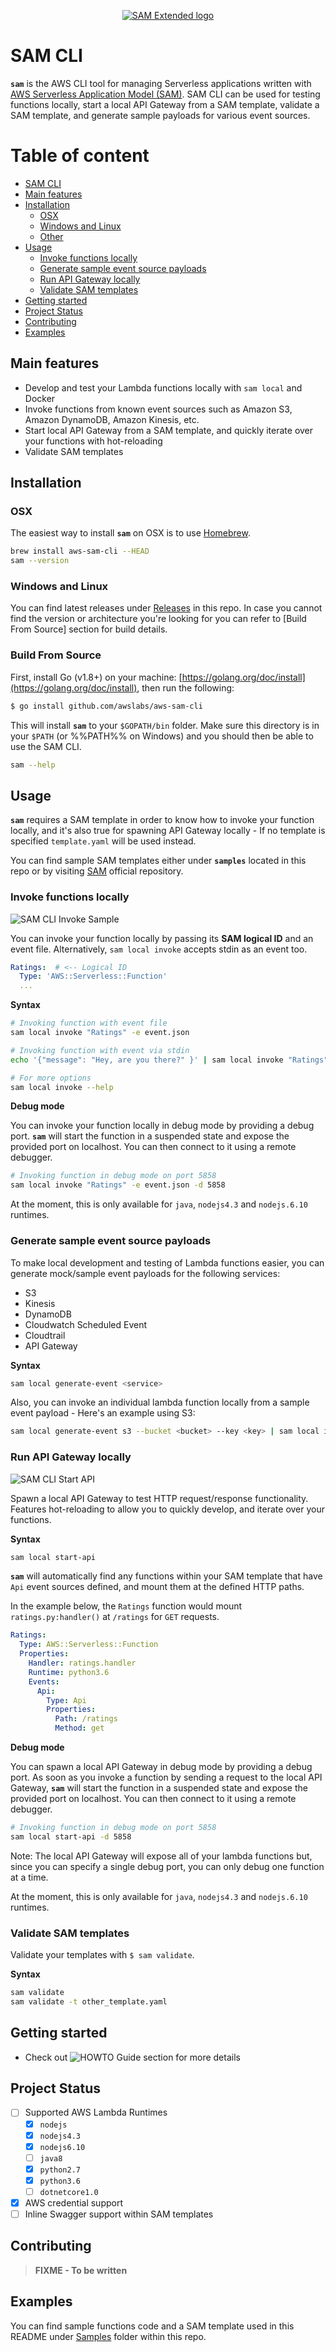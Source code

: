 <p align="center">
  <a href="https://github.com/awslabs/aws-sam-cli" align="center">
    <img src="media/sam-banner.png" alt="SAM Extended logo" title="SAM" align="center" />
  </a>
</p>

# SAM CLI

 **`sam`** is the AWS CLI tool for managing Serverless applications written with [AWS Serverless Application Model (SAM)](https://github.com/awslabs/serverless-application-model). SAM CLI can be used for testing functions locally, start a local API Gateway from a SAM template, validate a SAM template, and generate sample payloads for various event sources.

# Table of content

- [SAM CLI](#sam-cli)
- [Main features](#main-features)
- [Installation](#installation)
  - [OSX](#osx)
  - [Windows and Linux](#windows-and-linux)
  - [Other](#other)
- [Usage](#usage)
  - [Invoke functions locally](#invoke-functions-locally)
  - [Generate sample event source payloads](#generate-sample-event-source-payloads)
  - [Run API Gateway locally](#run-api-gateway-locally)
  - [Validate SAM templates](#validate-sam-templates)
- [Getting started](#getting-started)
- [Project Status](#project-status)
- [Contributing](#contributing)
- [Examples](#examples)


## Main features

* Develop and test your Lambda functions locally with `sam local` and Docker
* Invoke functions from known event sources such as Amazon S3, Amazon DynamoDB, Amazon Kinesis, etc.
* Start local API Gateway from a SAM template, and quickly iterate over your functions with hot-reloading
* Validate SAM templates

## Installation

### OSX

The easiest way to install **`sam`** on OSX is to use [Homebrew](https://brew.sh/).

```bash
brew install aws-sam-cli --HEAD
sam --version
```

### Windows and Linux

You can find latest releases under [Releases] in this repo. In case you cannot find the version or architecture you're looking for you can refer to [Build From Source] section for build details.

### Build From Source

First, install Go (v1.8+) on your machine: [https://golang.org/doc/install](https://golang.org/doc/install), then run the following:

```bash
$ go install github.com/awslabs/aws-sam-cli 
```

This will install **`sam`** to your `$GOPATH/bin` folder. Make sure this directory is in your `$PATH` (or %%PATH%% on Windows) and you should then be able to use the SAM CLI.

```bash
sam --help
```

## Usage

**`sam`** requires a SAM template in order to know how to invoke your function locally, and it's also true for spawning API Gateway locally - If no template is specified `template.yaml` will be used instead.

You can find sample SAM templates either under **`samples`** located in this repo or by visiting [SAM] official repository.

### Invoke functions locally

![SAM CLI Invoke Sample](media/sam-invoke.gif)

You can invoke your function locally by passing its **SAM logical ID** and an event file. Alternatively, `sam local invoke` accepts stdin as an event too.

```yaml
Ratings:  # <-- Logical ID
  Type: 'AWS::Serverless::Function'
  ...
```

**Syntax**

```bash
# Invoking function with event file
sam local invoke "Ratings" -e event.json

# Invoking function with event via stdin
echo '{"message": "Hey, are you there?" }' | sam local invoke "Ratings"

# For more options
sam local invoke --help
```

**Debug mode**

You can invoke your function locally in debug mode by providing a debug port. **`sam`** will start the function in a suspended state and expose the provided port on localhost. You can then connect to it using a remote debugger.

```bash
# Invoking function in debug mode on port 5858
sam local invoke "Ratings" -e event.json -d 5858
```

At the moment, this is only available for `java`, `nodejs4.3` and `nodejs.6.10` runtimes.

### Generate sample event source payloads

To make local development and testing of Lambda functions easier, you can generate mock/sample event payloads for the following services:

* S3
* Kinesis
* DynamoDB
* Cloudwatch Scheduled Event
* Cloudtrail
* API Gateway

**Syntax**

```bash
sam local generate-event <service>
```

Also, you can invoke an individual lambda function locally from a sample event payload - Here's an example using S3:

```bash
sam local generate-event s3 --bucket <bucket> --key <key> | sam local invoke <function logical id>
```

### Run API Gateway locally

![SAM CLI Start API](media/sam-start-api.gif)


Spawn a local API Gateway to test HTTP request/response functionality. Features hot-reloading to allow you to quickly develop, and iterate over your functions.

**Syntax**

```bash
sam local start-api
```

**`sam`** will automatically find any functions within your SAM template that have `Api` event sources defined, and mount them at the defined HTTP paths.

In the example below, the `Ratings` function would mount `ratings.py:handler()` at `/ratings` for `GET` requests.

```yaml
Ratings:
  Type: AWS::Serverless::Function
  Properties:
    Handler: ratings.handler
    Runtime: python3.6
    Events:
      Api:
        Type: Api
        Properties:
          Path: /ratings
          Method: get
```

**Debug mode**

You can spawn a local API Gateway in debug mode by providing a debug port. As soon as you invoke a function by sending a request to the local API Gateway, **`sam`** will start the function in a suspended state and expose the provided port on localhost. You can then connect to it using a remote debugger.

```bash
# Invoking function in debug mode on port 5858
sam local start-api -d 5858
```

Note: The local API Gateway will expose all of your lambda functions but, since you can specify a single debug port, you can only debug one function at a time.

At the moment, this is only available for `java`, `nodejs4.3` and `nodejs.6.10` runtimes.

### Validate SAM templates

Validate your templates with `$ sam validate`.

**Syntax**

```bash
sam validate
sam validate -t other_template.yaml
```


## Getting started

* Check out ![HOWTO Guide](HOWTO) section for more details

## Project Status
  
* [ ] Supported AWS Lambda Runtimes
  - [x] `nodejs`
  - [x] `nodejs4.3`
  - [x] `nodejs6.10`
  - [ ] `java8`
  - [x] `python2.7`
  - [x] `python3.6`
  - [ ] `dotnetcore1.0`
* [x] AWS credential support 
* [ ] Inline Swagger support within SAM templates

## Contributing

> **FIXME - To be written**

## Examples

You can find sample functions code and a SAM template used in this README under [Samples] folder within this repo.

<!-- Links -->
[SAM]: https://github.com/awslabs/serverless-application-model
[HOWTO]: HOWTO.md
[Releases]: https://github.com/awslabs/aws-sam-cli/releases
[Samples]: https://github.com/awslabs/aws-sam-cli/tree/master/samples


